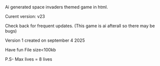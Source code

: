 Ai generated space invaders themed game in html.
    
   
   
Curent version:
v23
     
    
Check back for frequent updates. (This game is ai afterall so there may be bugs)
    
   
    
   
    
Version 1 created on september 4 2025
  
  
Have fun
File size<100kb

P.S- Max lives = 8 lives
